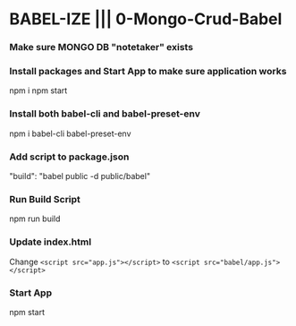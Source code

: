 # BABEL-IZE ||| 0-Mongo-Crud-Babel


### Make sure MONGO DB "notetaker" exists

### Install packages and Start App to make sure application works
npm i 
npm start

### Install both babel-cli and babel-preset-env
npm i babel-cli babel-preset-env

### Add script to package.json
"build": "babel public -d public/babel"

### Run Build Script
npm run build

### Update index.html
Change `<script src="app.js"></script>` to `<script src="babel/app.js"></script>`

### Start App
npm start